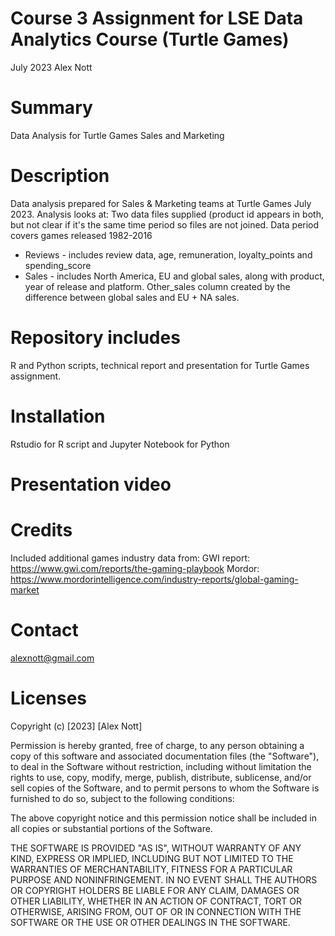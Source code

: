 # Course 3 Assignment for LSE Data Analytics Course (Turtle Games)
July 2023
Alex Nott
# Summary
Data Analysis for Turtle Games Sales and Marketing

# Description
Data analysis prepared for Sales & Marketing teams at Turtle Games July 2023. 
Analysis looks at:
Two data files supplied (product id appears in both, but not clear if it's the same time period so files are not joined.
Data period covers games released 1982-2016
- Reviews - includes review data, age, remuneration, loyalty_points and spending_score
- Sales - includes North America, EU and global sales, along with product, year of release and platform. Other_sales column created by the difference between global sales and EU + NA sales.

# Repository includes 
R and Python scripts, technical report and presentation for Turtle Games assignment. 

# Installation
Rstudio for R script and Jupyter Notebook for Python

# Presentation video

# Credits
Included additional games industry data from:
GWI report: https://www.gwi.com/reports/the-gaming-playbook
Mordor: https://www.mordorintelligence.com/industry-reports/global-gaming-market

# Contact
alexnott@gmail.com

# Licenses
Copyright (c) [2023] [Alex Nott]

Permission is hereby granted, free of charge, to any person obtaining a copy
of this software and associated documentation files (the "Software"), to deal
in the Software without restriction, including without limitation the rights
to use, copy, modify, merge, publish, distribute, sublicense, and/or sell
copies of the Software, and to permit persons to whom the Software is
furnished to do so, subject to the following conditions:

The above copyright notice and this permission notice shall be included in all
copies or substantial portions of the Software.

THE SOFTWARE IS PROVIDED "AS IS", WITHOUT WARRANTY OF ANY KIND, EXPRESS OR
IMPLIED, INCLUDING BUT NOT LIMITED TO THE WARRANTIES OF MERCHANTABILITY,
FITNESS FOR A PARTICULAR PURPOSE AND NONINFRINGEMENT. IN NO EVENT SHALL THE
AUTHORS OR COPYRIGHT HOLDERS BE LIABLE FOR ANY CLAIM, DAMAGES OR OTHER
LIABILITY, WHETHER IN AN ACTION OF CONTRACT, TORT OR OTHERWISE, ARISING FROM,
OUT OF OR IN CONNECTION WITH THE SOFTWARE OR THE USE OR OTHER DEALINGS IN THE
SOFTWARE.
